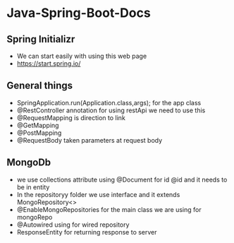 # Java-Spring-Boot-Docs

<h2>Spring Initializr</h2>

- We can start easily with using this web page
- https://start.spring.io/

<h2>General things</h2>

- SpringApplication.run(Application.class,args); for the app class
- @RestController annotation for using restApi we need to use this
- @RequestMapping is direction to link
- @GetMapping
- @PostMapping 
- @RequestBody taken parameters at request body

<h2> MongoDb</h2>

- we use collections attribute using @Document for id @id and it needs to be in entity
- In the repositoryy folder we use interface and it extends MongoRepository<>
- @EnableMongoRepositories for the main class we are using for mongoRepo
- @Autowired using for wired repository
- ResponseEntity for returning response to server
